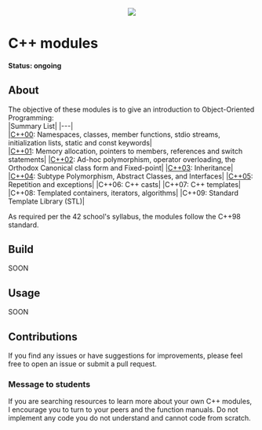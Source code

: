 <p align="center">
	<img src="https://img.shields.io/github/last-commit/marianaobmorais/cpp?color=%2312bab9&style=flat-square"/>
</p>

# C++ modules

#### Status: ongoing

## About

The objective of these modules is to give an introduction to Object-Oriented Programming:  
|Summary List|
|---|  
|[C++00](https://github.com/marianaobmorais/cpp/tree/main/cpp00): Namespaces, classes, member functions, stdio streams, initialization lists, static and const keywords|  
|[C++01](https://github.com/marianaobmorais/cpp/tree/main/cpp01): Memory allocation, pointers to members, references and switch statements|
|[C++02](https://github.com/marianaobmorais/cpp/tree/main/cpp02): Ad-hoc polymorphism, operator overloading, the Orthodox Canonical class form and Fixed-point|
|[C++03](https://github.com/marianaobmorais/cpp/tree/main/cpp03): Inheritance|
|[C++04](https://github.com/marianaobmorais/cpp/tree/main/cpp04): Subtype Polymorphism, Abstract Classes, and Interfaces|
|[C++05](https://github.com/marianaobmorais/cpp/tree/main/cpp05): Repetition and exceptions|
|C++06: C++ casts|
|C++07: C++ templates|  
|C++08: Templated containers, iterators, algorithms|
|C++09: Standard Template Library (STL)|

As required per the 42 school's syllabus, the modules follow the C++98 standard.

## Build

SOON

## Usage

SOON

## Contributions

If you find any issues or have suggestions for improvements, please feel free to open an issue or submit a pull request.

### Message to students

If you are searching resources to learn more about your own C++ modules, I encourage you to turn to your peers and the function manuals. Do not implement any code you do not understand and cannot code from scratch.
